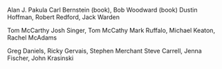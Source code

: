 <movies>
 
<movie category = "Biography, Drama, History"></movie>
    <title lang = "en"> All The Presidents Men </title>
    <director>Alan J. Pakula </director>
    <writers>Carl Bernstein (book), Bob Woodward (book) </writers>
    <stars>Dustin Hoffman, Robert Redford, Jack Warden </stars>

<movie category = "Biography, Crime, Drama"></movie>
    <title lang = "en"> Spotlight </title>
    <director> Tom McCarthy </director>
    <writers> Josh Singer, Tom McCathy </writers>
    <stars> Mark Ruffalo, Michael Keaton, Rachel McAdams </stars>

<television series category = "Mockumentary"></television>
    <title lang = "en"> The Office </title>
    <creators> Greg Daniels, Ricky Gervais, Stephen Merchant </creators>
    <stars> Steve Carrell, Jenna Fischer, John Krasinski </stars>